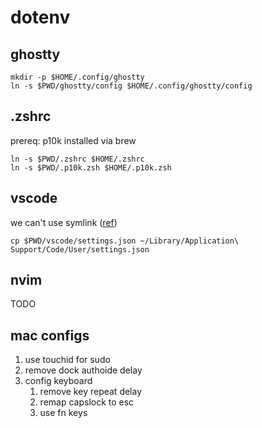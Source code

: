 # dotenv

## ghostty

```
mkdir -p $HOME/.config/ghostty
ln -s $PWD/ghostty/config $HOME/.config/ghostty/config
```

## .zshrc

prereq: p10k installed via brew

```
ln -s $PWD/.zshrc $HOME/.zshrc
ln -s $PWD/.p10k.zsh $HOME/.p10k.zsh
```

## vscode

we can't use symlink ([ref](https://github.com/microsoft/vscode/issues/194856))

```
cp $PWD/vscode/settings.json ~/Library/Application\ Support/Code/User/settings.json
```

## nvim

TODO

## mac configs

1. use touchid for sudo
2. remove dock authoide delay
3. config keyboard
   1. remove key repeat delay
   2. remap capslock to esc
   3. use fn keys 

